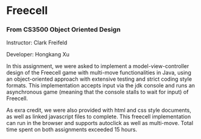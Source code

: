 # Freecell
### From CS3500 Object Oriented Design
Instructor: Clark Freifeld

Developer: Hongkang Xu

In this assignment, we were asked to implement a model-view-controller design of the Freecell game with multi-move functionalities in Java, using an object-oriented approach with extensive testing and strict coding style formats. This implementation accepts input via the jdk console and runs an asynchronous game (meaning that the console stalls to wait for input) of Freecell. 

As exra credit, we were also provided with html and css style documents, as well as linked javascript files to complete. This freecell implementation can run in the browser and supports autoclick as well as multi-move. Total time spent on both assignments exceeded 15 hours.
